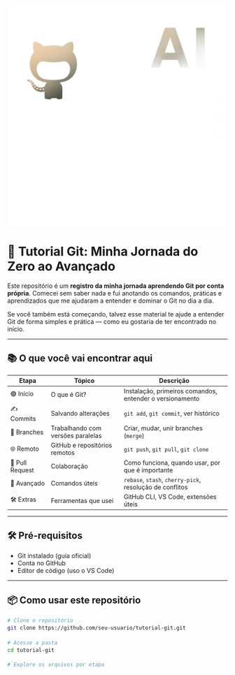 
![Banner Git GitHub IA](./assets/gitIA2.png)




# 🚀 Tutorial Git: Minha Jornada do Zero ao Avançado

Este repositório é um **registro da minha jornada aprendendo Git por conta própria**. Comecei sem saber nada e fui anotando os comandos, práticas e aprendizados que me ajudaram a entender e dominar o Git no dia a dia.

Se você também está começando, talvez esse material te ajude a entender Git de forma simples e prática — como eu gostaria de ter encontrado no início.

---

## 📚 O que você vai encontrar aqui

| Etapa | Tópico | Descrição |
|-------|--------|-----------|
| 🟢 Início | O que é Git? | Instalação, primeiros comandos, entender o versionamento |
| ✍️ Commits | Salvando alterações | `git add`, `git commit`, ver histórico |
| 🌿 Branches | Trabalhando com versões paralelas | Criar, mudar, unir branches (`merge`) |
| 🌐 Remoto | GitHub e repositórios remotos | `git push`, `git pull`, `git clone` |
| 🔄 Pull Request | Colaboração | Como funciona, quando usar, por que é importante |
| 🧠 Avançado | Comandos úteis | `rebase`, `stash`, `cherry-pick`, resolução de conflitos |
| 🛠️ Extras | Ferramentas que usei | GitHub CLI, VS Code, extensões úteis |

---

## 🛠️ Pré-requisitos

- Git instalado (guia oficial)
- Conta no GitHub
- Editor de código (uso o VS Code)

---

## 📦 Como usar este repositório

```bash
# Clone o repositório
git clone https://github.com/seu-usuario/tutorial-git.git

# Acesse a pasta
cd tutorial-git

# Explore os arquivos por etapa

